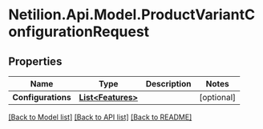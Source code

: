 # Netilion.Api.Model.ProductVariantConfigurationRequest
## Properties

Name | Type | Description | Notes
------------ | ------------- | ------------- | -------------
**Configurations** | [**List&lt;Features&gt;**](Features.md) |  | [optional] 

[[Back to Model list]](../README.md#documentation-for-models) [[Back to API list]](../README.md#documentation-for-api-endpoints) [[Back to README]](../README.md)

